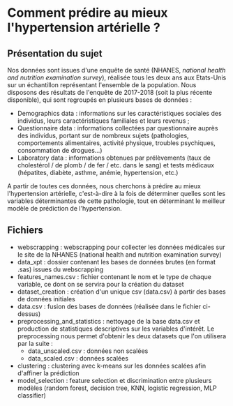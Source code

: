 # Comment prédire au mieux l'hypertension artérielle ?

## Présentation du sujet

Nos données sont issues d'une enquête de santé (NHANES, *national health and nutrition examination survey*), réalisée tous les deux ans aux Etats-Unis sur un échantillon représentant l'ensemble de la population. Nous disposons des résultats de l'enquête de 2017-2018 (soit la plus récente disponible), qui sont regroupés en plusieurs bases de données : 

- Demographics data : informations sur les caractéristiques sociales des individus, leurs caractéristiques familiales et leurs revenus ; 
- Questionnaire data : informations collectées par questionnaire auprès des individus, portant sur de nombreux sujets (pathologies, comportements alimentaires, activité physique, troubles psychiques, consommation de drogues...) 
- Laboratory data : informations obtenues par prélèvements (taux de cholestérol / de plomb / de fer / etc. dans le sang) et tests médicaux (hépatites, diabète, asthme, anémie, hypertension, etc.)

A partir de toutes ces données, nous cherchons à prédire au mieux l'hypertension artérielle, c'est-à-dire à la fois de déterminer quelles sont les variables déterminantes de cette pathologie, tout en déterminant le meilleur modèle de prédiction de l'hypertension. 

## Fichiers

- webscrapping : webscrapping pour collecter les données médicales sur le site de la NHANES (national health and nutrition examination survey)
- data_xpt : dossier contenant les bases de données brutes (en format .sas) issues du webscrapping
- features_names.csv : fichier contenant le nom et le type de chaque variable, ce dont on se servira pour la création du dataset
- dataset_creation : création d'un unique csv (data.csv) à partir des bases de données initiales
- data.csv : fusion des bases de données (réalisée dans le fichier ci-dessus)
- preprocessing_and_statistics : nettoyage de la base data.csv et production de statistiques descriptives sur les variables d'intérêt. Le preprocessing nous permet d'obtenir les deux datasets que l'on utilisera par la suite : 
  - data_unscaled.csv : données non scalées
  - data_scaled.csv : données scalées
- clustering : clustering avec k-means sur les données scalées afin d'affiner la prédiction
- model_selection : feature selection et discrimination entre plusieurs modèles (random forest, decision tree, KNN, logistic regression, MLP classifier)
